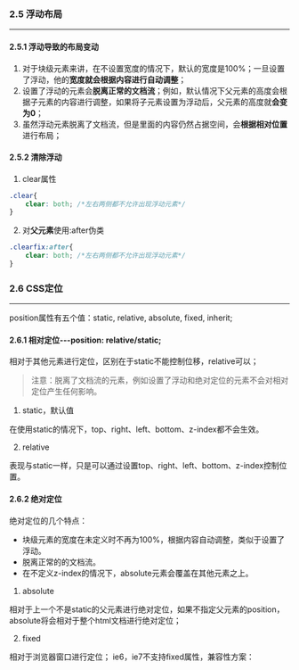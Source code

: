 ### 2.5 浮动布局
---
#### 2.5.1 浮动导致的布局变动

1. 对于块级元素来讲，在不设置宽度的情况下，默认的宽度是100%；一旦设置了浮动，他的**宽度就会根据内容进行自动调整**；
2. 设置了浮动的元素会**脱离正常的文档流**；例如，默认情况下父元素的高度会根据子元素的内容进行调整，如果将子元素设置为浮动后，父元素的高度就**会变为0**；
3. 虽然浮动元素脱离了文档流，但是里面的内容仍然占据空间，会**根据相对位置**进行布局；

#### 2.5.2 清除浮动

1. clear属性

````css
.clear{
    clear: both; /*左右两侧都不允许出现浮动元素*/
}
````

2. 对**父元素**使用:after伪类

````css
.clearfix:after{
    clear: both; /*左右两侧都不允许出现浮动元素*/
}
````
### 2.6 CSS定位
---
position属性有五个值：static, relative, absolute, fixed, inherit;
#### 2.6.1 相对定位---position: relative/static;
相对于其他元素进行定位，区别在于static不能控制位移，relative可以；
> 注意：脱离了文档流的元素，例如设置了浮动和绝对定位的元素不会对相对定位产生任何影响。

1. static，默认值

在使用static的情况下，top、right、left、bottom、z-index都不会生效。

2. relative

表现与static一样，只是可以通过设置top、right、left、bottom、z-index控制位置。
#### 2.6.2 绝对定位
绝对定位的几个特点：
- 块级元素的宽度在未定义时不再为100%，根据内容自动调整，类似于设置了浮动。
- 脱离正常的的文档流。
- 在不定义z-index的情况下，absolute元素会覆盖在其他元素之上。

1. absolute

相对于上一个不是static的父元素进行绝对定位，如果不指定父元素的position，absolute将会相对于整个html文档进行绝对定位；

2. fixed

相对于浏览器窗口进行定位；
ie6，ie7不支持fixed属性，兼容性方案：
